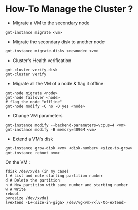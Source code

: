 # How-To Manage the Cluster ?

* Migrate a VM to the secondary node
```
gnt-instance migrate <vm>
```

* Migrate the secondary disk to another node
```
gnt-instance migrate-disks <newnode> <vm>
```

* Cluster's Health verification
```
gnt-cluster verify-disk
gnt-cluster verify
```

* Migrate all the VM of a node & flag it offline
```
gnt-node migrate <node>
gnt-node failover <node>
# flag the node "offline"
gnt-node modify -C no -O yes <node>
```

* Change VM parameters
```
gnt-instance modify --backend-parameters=vcpus=4 <vm>
gnt-instance modify -B memory=4096M <vm>
```

* Extend a VM's disk
```
gnt-instance grow-disk <vm> <disk-number> <size-to-grow>
gnt-instance reboot <vm>
```

On the VM :
```
fdisk /dev/xvda (in my case)
l # List and note starting partition number
d # Delete the partition
n # New partition with same number and starting number
w # Write
reboot
pvresize /dev/xvda1
lvextend -L+<size-in-giga> /dev/vg<vm>/<lv-to-extend>
```